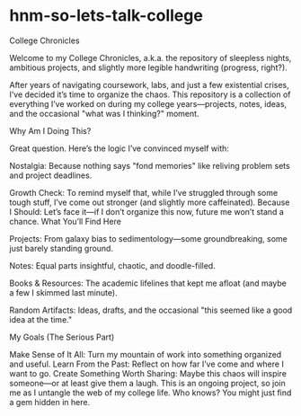 # hnm-so-lets-talk-college
College Chronicles

Welcome to my College Chronicles, a.k.a. the repository of sleepless nights, ambitious projects, and slightly more legible handwriting (progress, right?).

After years of navigating coursework, labs, and just a few existential crises, I’ve decided it’s time to organize the chaos. This repository is a collection of everything I’ve worked on during my college years—projects, notes, ideas, and the occasional "what was I thinking?" moment.

Why Am I Doing This?

Great question. Here’s the logic I’ve convinced myself with:

Nostalgia: Because nothing says "fond memories" like reliving problem sets and project deadlines.

Growth Check: To remind myself that, while I’ve struggled through some tough stuff, I’ve come out stronger (and slightly more caffeinated).
Because I Should: Let’s face it—if I don’t organize this now, future me won’t stand a chance.
What You’ll Find Here

Projects: From galaxy bias to sedimentology—some groundbreaking, some just barely standing ground.

Notes: Equal parts insightful, chaotic, and doodle-filled.

Books & Resources: The academic lifelines that kept me afloat (and maybe a few I skimmed last minute).

Random Artifacts: Ideas, drafts, and the occasional "this seemed like a good idea at the time."

My Goals (The Serious Part)

Make Sense of It All: Turn my mountain of work into something organized and useful.
Learn From the Past: Reflect on how far I’ve come and where I want to go.
Create Something Worth Sharing: Maybe this chaos will inspire someone—or at least give them a laugh.
This is an ongoing project, so join me as I untangle the web of my college life. Who knows? You might just find a gem hidden in here.


